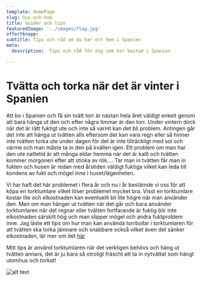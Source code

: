 ```yaml
---
template: HomePage
slug: hus-och-hem
title: Guider och tips
featuredImage: '../images/flag.jpg'
offertknapp: 
subtitle: Tips och råd om du har ett hem i Spanien
meta:
  description:  Tips och råd för dig som har bostad i Spanien

---
```


# Tvätta och torka när det är vinter i Spanien

Att bo i Spanien och få sin tvätt torr är nästan hela året väldigt enkelt genom att bara hänga ut den och efter några timmar är den torr. Under vintern dock när det är rätt fuktigt ute och inte så varmt kan det bli problem. Antingen går det inte att hänga ut tvätten alls eftersom det kan vara regn eller så hinner inte tvätten torka ute under dagen för det är inte tillräckligt med sol och värme och man måste ta in den på kvällen igen. Ett problem om man har den ute nattetid är att många eldar hemma när det är kallt och tvätten kommer morgonen efter att stinka av rök…. Tar man in tvätten får man in fukten och husen är redan med årstiden väldigt fuktiga vilket kan leda till kondens av fukt och mögel inne i huset/lägenheten. 

Vi har haft det här problemet i flera år och nu i år bestämde vi oss för att köpa en torktumlare vilket löser problemet mycket bra. Visst en torktumlare kostar lite och elkostnaden kan eventuellt bli lite högre när man använder den. Men om man hänger ut tvätten när det går och bara använder torktumlaren när det regnar eller tvätten fortfarande är fuktig blir inte elkostnaden särskilt hög och man slipper mögel och andra fuktproblem inne. Jag läste ett tips om hur man kan använda torrbollar i torktumlaren för att tvätten ska torka jämnare och snabbare också vilket även det sänker elkostnaden, lär mer om det [här](https://xn--flyttstdning-gteborg-hzb71b.com/stadguiden/torkbollar/)

Mitt tips är använd torktumlaren när det verkligen behövs och häng ut tvätten annars, det är ju bara så otroligt fräscht att ta in nytvättat som hängt utomhus och torkat! 

![alt text](/images/tvatt.jpg "Tvätt, Spain")